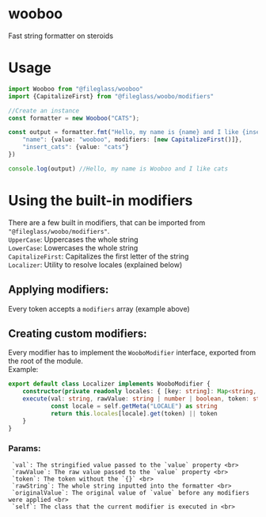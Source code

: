 # wooboo
Fast string formatter on steroids


# Usage
```ts
import Wooboo from "@fileglass/wooboo"
import {CapitalizeFirst} from "@fileglass/woobo/modifiers"

//Create an instance
const formatter = new Wooboo("CATS");

const output = formatter.fmt("Hello, my name is {name} and I like {insert_cats}", {
	"name": {value: "wooboo", modifiers: [new CapitalizeFirst()]},
	"insert_cats": {value: "cats"}
})

console.log(output) //Hello, my name is Wooboo and I like cats
```
# Using the built-in modifiers
There are a few built in modifiers, that can be imported from `"@fileglass/woobo/modifiers"`. <br>
`UpperCase`: Uppercases the whole string <br>
`LowerCase`: Lowercases the whole string <br>
`CapitalizeFirst`: Capitalizes the first letter of the string <br>
`Localizer`: Utility to resolve locales (explained below) <br>
## Applying modifiers:
Every token accepts a `modifiers` array (example above) <br>
## Creating custom modifiers:
Every modifier has to implement the `WooboModifier` interface, exported from the root of the module. <br>
Example:
```ts
export default class Localizer implements WooboModifier {
    constructor(private readonly locales: { [key: string]: Map<string, string> }) {}
    execute(val: string, rawValue: string | number | boolean, token: string, rawString: string, originalValue: string | number | boolean, self: Wooboo): string {
            const locale = self.getMeta("LOCALE") as string
            return this.locales[locale].get(token) || token
    }
}
```
### Params:
	 `val`: The stringified value passed to the `value` property <br>
	 `rawValue`: The raw value passed to the `value` property <br>
	 `token`: The token without the `{}` <br>
	 `rawString`: The whole string inputted into the formatter <br>
	 `originalValue`: The original value of `value` before any modifiers were applied <br>
	 `self`: The class that the current modifier is executed in <br>
   




